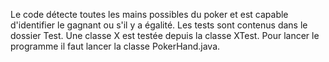 Le code détecte toutes les mains possibles du poker et est capable d'identifier le gagnant ou s'il y a égalité.
Les tests sont contenus dans le dossier Test. Une classe X est testée depuis la classe XTest.
Pour lancer le programme il faut lancer la classe PokerHand.java.
